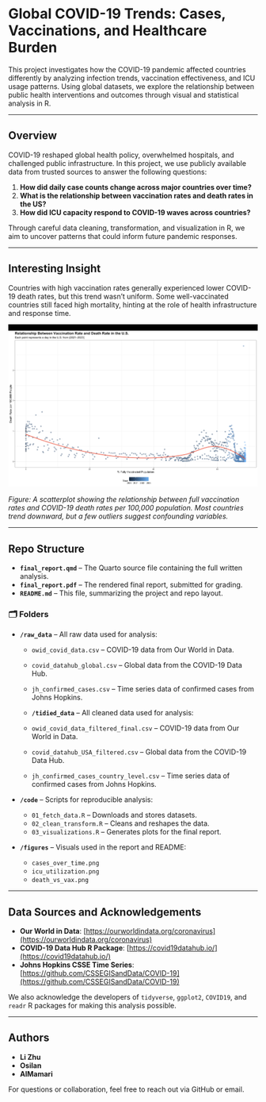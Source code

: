 # Global COVID-19 Trends: Cases, Vaccinations, and Healthcare Burden

This project investigates how the COVID-19 pandemic affected countries differently by analyzing infection trends, vaccination effectiveness, and ICU usage patterns. Using global datasets, we explore the relationship between public health interventions and outcomes through visual and statistical analysis in R.

---

## Overview

COVID-19 reshaped global health policy, overwhelmed hospitals, and challenged public infrastructure. In this project, we use publicly available data from trusted sources to answer the following questions:

1. **How did daily case counts change across major countries over time?**
2. **What is the relationship between vaccination rates and death rates in the US?**
3. **How did ICU capacity respond to COVID-19 waves across countries?**

Through careful data cleaning, transformation, and visualization in R, we aim to uncover patterns that could inform future pandemic responses.

---

## Interesting Insight

Countries with high vaccination rates generally experienced lower COVID-19 death rates, but this trend wasn’t uniform. Some well-vaccinated countries still faced high mortality, hinting at the role of health infrastructure and response time.

![Death Rate vs Vaccination Plot](figures/death_vs_vax.png)

*Figure: A scatterplot showing the relationship between full vaccination rates and COVID-19 death rates per 100,000 population. Most countries trend downward, but a few outliers suggest confounding variables.*

---

## Repo Structure

- **`final_report.qmd`** – The Quarto source file containing the full written analysis.
- **`final_report.pdf`** – The rendered final report, submitted for grading.
- **`README.md`** – This file, summarizing the project and repo layout.

### 🗂️ Folders

- **`/raw_data`** – All raw data used for analysis:
  - `owid_covid_data.csv` – COVID-19 data from Our World in Data.
  - `covid_datahub_global.csv` – Global data from the COVID-19 Data Hub.
  - `jh_confirmed_cases.csv` – Time series data of confirmed cases from Johns Hopkins.

  - **`/tidied_data`** – All cleaned data used for analysis:
  - `owid_covid_data_filtered_final.csv` – COVID-19 data from Our World in Data.
  - `covid_datahub_USA_filtered.csv` – Global data from the COVID-19 Data Hub.
  - `jh_confirmed_cases_country_level.csv` – Time series data of confirmed cases from Johns Hopkins.

- **`/code`** – Scripts for reproducible analysis:
  - `01_fetch_data.R` – Downloads and stores datasets.
  - `02_clean_transform.R` – Cleans and reshapes the data.
  - `03_visualizations.R` – Generates plots for the final report.

- **`/figures`** – Visuals used in the report and README:
  - `cases_over_time.png`
  - `icu_utilization.png`
  - `death_vs_vax.png`

---

## Data Sources and Acknowledgements

- **Our World in Data**: [https://ourworldindata.org/coronavirus](https://ourworldindata.org/coronavirus)
- **COVID-19 Data Hub R Package**: [https://covid19datahub.io/](https://covid19datahub.io/)
- **Johns Hopkins CSSE Time Series**: [https://github.com/CSSEGISandData/COVID-19](https://github.com/CSSEGISandData/COVID-19)

We also acknowledge the developers of `tidyverse`, `ggplot2`, `COVID19`, and `readr` R packages for making this analysis possible.

---

## Authors

- **Li Zhu** 
- **Osilan**  
- **AlMamari**

For questions or collaboration, feel free to reach out via GitHub or email.
